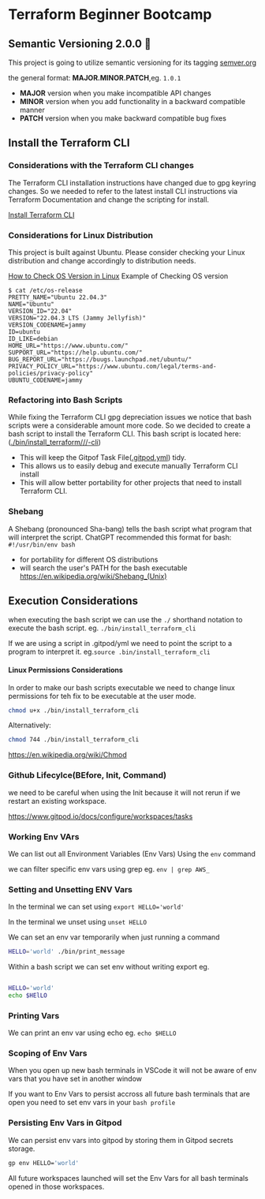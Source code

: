 # Terraform Beginner Bootcamp 

## Semantic Versioning 2.0.0 :mage:

This project is going to utilize semantic versioning for its tagging 
[semver.org](https://semver.org/)

the general format:
**MAJOR.MINOR.PATCH**,eg. `1.0.1`


- **MAJOR** version when you make incompatible API changes
- **MINOR** version when you add functionality in a backward compatible manner
- **PATCH** version when you make backward compatible bug fixes

## Install the Terraform CLI

### Considerations with the Terraform CLI changes 
The Terraform CLI installation instructions have changed due to gpg keyring changes. So we needed to refer to the latest install CLI instructions via Terraform Documentation and change the scripting for install.

[Install Terraform CLI](https://developer.hashicorp.com/terraform/tutorials/aws-get-started/install-cli#install-cli)


### Considerations for Linux Distribution 
This project is built against Ubuntu.
Please consider checking your Linux distribution and change accordingly to distribution needs.

[How to Check OS Version in Linux](
https://www.cyberciti.biz/faq/how-to-check-os-version-in-linux-command-line/)
Example of Checking OS version
```
$ cat /etc/os-release
PRETTY_NAME="Ubuntu 22.04.3"
NAME="Ubuntu"
VERSION_ID="22.04"
VERSION="22.04.3 LTS (Jammy Jellyfish)"
VERSION_CODENAME=jammy
ID=ubuntu
ID_LIKE=debian
HOME_URL="https://www.ubuntu.com/"
SUPPORT_URL="https://help.ubuntu.com/"
BUG_REPORT_URL="https://buugs.launchpad.net/ubuntu/"
PRIVACY_POLICY_URL="https://www.ubuntu.com/legal/terms-and-policies/privacy-policy"
UBUNTU_CODENAME=jammy
```

### Refactoring into Bash Scripts

While fixing the Terraform CLI gpg depreciation issues we notice that bash scripts were a considerable amount more code. So we decided to create a bash script to install the Terraform CLI. 
This bash script is located here: ([./bin/install_terraform///-cli](./bin/install_terraform_cli))
- This will keep the Gitpof Task File([.gitpod.yml](.gitpod.yml)) tidy. 
- This allows us to easily debug and execute manually Terraform CLI install 
- This will allow better portability for other projects that need to install Terraform CLI.


### Shebang 
A Shebang (pronounced Sha-bang) tells the bash script what program that will interpret the script.
ChatGPT recommended this format for bash: `#!/usr/bin/env bash`

- for portability for different OS distributions 
- will search the user's PATH for the bash executable
https://en.wikipedia.org/wiki/Shebang_(Unix)

## Execution Considerations
when executing the bash script we can use the `./` shorthand notation to execute the bash script.
eg. `./bin/install_terraform_cli`

If we are using a script in .gitpod/yml we need to point the script to a program to interpret it. eg.`source .bin/install_terraform_cli`

#### Linux Permissions Considerations 

In order to make our bash scripts executable we need to change linux permissions for teh fix to be executable at the user mode.

```sh
chmod u+x ./bin/install_terraform_cli
```

Alternatively:
```sh
chmod 744 ./bin/install_terraform_cli
```
https://en.wikipedia.org/wiki/Chmod

### Github Lifecylce(BEfore, Init, Command)
we need to be careful when using the Init because it will not rerun if we restart an existing workspace.

https://www.gitpod.io/docs/configure/workspaces/tasks


### Working Env VArs 

We can list out all Environment Variables (Env Vars) Using the `env` command 

we can filter specific env vars using grep eg. `env | grep AWS_`

### Setting and Unsetting ENV Vars 

In the terminal we can set using `export HELLO='world'`

In the terminal we unset using `unset HELLO`

We can set an env var temporarily when just running a command
```sh
HELLO='world' ./bin/print_message
``` 
Within a bash script we can set env without writing export eg.

```sh

HELLO='world'
echo $HElLO
```

### Printing Vars

We can print an env var using echo eg. `echo $HELLO`

### Scoping of Env Vars 

When you open up new bash terminals in VSCode it will not be aware of env vars that you have set in another window 

If you want to Env Vars to persist accross all future bash terminals that are open you need to set env vars in your `bash profile` 

### Persisting  Env Vars in Gitpod

We can persist env vars into gitpod by storing them in Gitpod secrets storage.

```sh
gp env HELLO='world'
```

All future workspaces launched will set the Env Vars for all bash terminals opened in those workspaces.